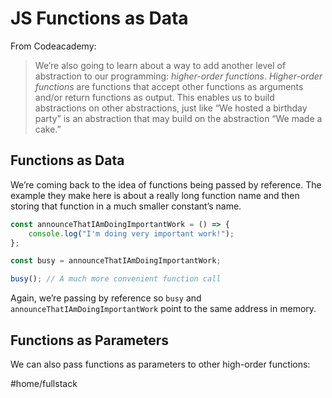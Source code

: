 # JS Functions as Data
From Codeacademy:
> We’re also going to learn about a way to add another level of abstraction to our programming: *higher-order functions*. *Higher-order functions* are functions that accept other functions as arguments and/or return functions as output. This enables us to build abstractions on other abstractions, just like “We hosted a birthday party” is an abstraction that may build on the abstraction “We made a cake.”
## Functions as Data
We’re coming back to the idea of functions being passed by reference. The example they make here is about a really long function name and then storing that function in a much smaller constant’s name.
```javascript
const announceThatIAmDoingImportantWork = () => {
	console.log("I'm doing very important work!");
};

const busy = announceThatIAmDoingImportantWork;

busy();	// A much more convenient function call
```
Again, we’re passing by reference so `busy` and `announceThatIAmDoingImportantWork` point to the same address in memory.
## Functions as Parameters
We can also pass functions as parameters to other high-order functions:

#home/fullstack
